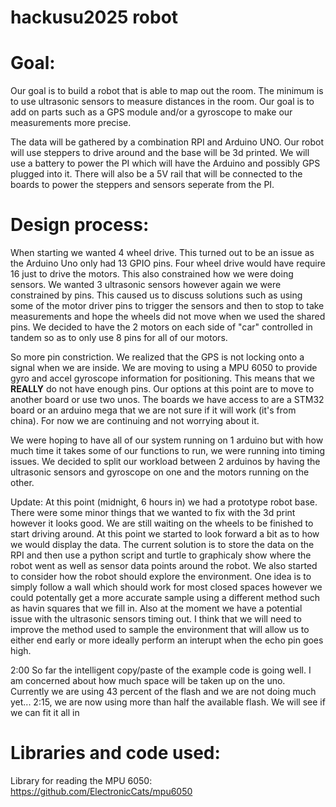 # hackusu2025 robot

# Goal:

Our goal is to build a robot that is able to map out the room. The minimum is to use ultrasonic sensors to measure distances in the room. Our goal is to add on parts such as a GPS module and/or a gyroscope to make our measurements more precise.

The data will be gathered by a combination RPI and Arduino UNO. Our robot will use steppers to drive around and the base will be 3d printed. We will use a battery to power the PI which will have the Arduino and possibly GPS plugged into it. There will also be a 5V rail that will be connected to the boards to power the steppers and sensors seperate from the PI.

# Design process:

When starting we wanted 4 wheel drive. This turned out to be an issue as the Arduino Uno only had 13 GPIO pins. Four wheel drive would have require 16 just to drive the motors. This also constrained how we were doing sensors. We wanted 3 ultrasonic sensors however again we were constrained by pins. This caused us to discuss solutions such as using some of the motor driver pins to trigger the sensors and then to stop to take measurements and hope the wheels did not move when we used the shared pins. We decided to have the 2 motors on each side of "car" controlled in tandem so as to only use 8 pins for all of our motors. 

So more pin constriction. We realized that the GPS is not locking onto a signal when we are inside. We are moving to using a MPU 6050 to provide gyro and accel gyroscope information for positioning. This means that we **REALLY** do not have enough pins. Our options at this point are to move to another board or use two unos. The boards we have access to are a STM32 board or an arduino mega that we are not sure if it will work (it's from china). For now we are continuing and not worrying about it.

We were hoping to have all of our system running on 1 arduino but with how much time it takes some of our functions to run, we were running into timing issues. We decided to split our workload between 2 arduinos by having the ultrasonic sensors and gyroscope on one and the motors running on the other. 

Update: At this point (midnight, 6 hours in) we had a prototype robot base. There were some minor things that we wanted to fix with the 3d print however it looks good. We are still waiting on the wheels to be finished to start driving around. At this point we started to look forward a bit as to how we would display the data. The current solution is to store the data on the RPI and then use a python script and turtle to graphicaly show where the robot went as well as sensor data points around the robot. We also started to consider how the robot should explore the environment. One idea is to simply follow a wall which should work for most closed spaces however we could potentally get a more accurate sample using a different method such as havin squares that we fill in. Also at the moment we have a potential issue with the ultrasonic sensors timing out. I think that we will need to improve the method used to sample the environment that will allow us to either end early or more ideally perform an interupt when the echo pin goes high.

2:00 So far the intelligent copy/paste of the example code is going well. I am concerned about how much space will be taken up on the uno. Currently we are using 43 percent of the flash and we are not doing much yet... 2:15, we are now using more than half the available flash. We will see if we can fit it all in 

# Libraries and code used:

Library for reading the MPU 6050: https://github.com/ElectronicCats/mpu6050
